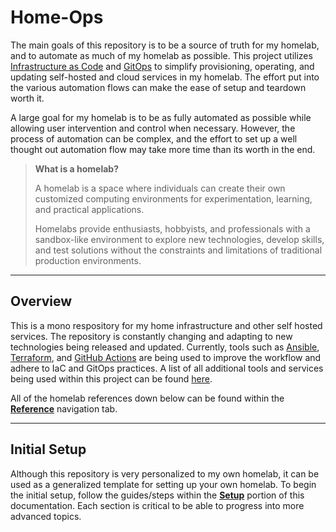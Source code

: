 # Home-Ops

The main goals of this repository is to be a source of truth for my homelab, and to automate as much of my homelab as possible. This project utilizes [Infrastructure as Code](https://en.wikipedia.org/wiki/Infrastructure_as_code) and [GitOps](https://codefresh.io/learn/gitops/) to simplify provisioning, operating, and updating self-hosted and cloud services in my homelab. The effort put into the various automation flows can make the ease of setup and teardown worth it.

A large goal for my homelab is to be as fully automated as possible while allowing user intervention and control when necessary. However, the process of automation can be complex, and the effort to set up a well thought out automation flow may take more time than its worth in the end.

> **What is a homelab?**
>
> A homelab is a space where individuals can create their own customized computing environments for experimentation, learning, and practical applications.
>
> Homelabs provide enthusiasts, hobbyists, and professionals with a sandbox-like environment to explore new technologies, develop skills, and test solutions without the constraints and limitations of traditional production environments.

---

## Overview

This is a mono respository for my home infrastructure and other self hosted services. The repository is constantly changing and adapting to new technologies being released and updated. Currently, tools such as [Ansible](https://www.ansible.com/), [Terraform](https://www.terraform.io/), and [GitHub Actions](https://github.com/features/actions) are being used to improve the workflow and adhere to IaC and GitOps practices. A list of all additional tools and services being used within this project can be found [here](reference/homelab/services/).

All of the homelab references down below can be found within the [**Reference**](reference/) navigation tab.

---

## Initial Setup

Although this repository is very personalized to my own homelab, it can be used as a generalized template for setting up your own homelab. To begin the initial setup, follow the guides/steps within the [**Setup**](setup/) portion of this documentation. Each section is critical to be able to progress into more advanced topics.
